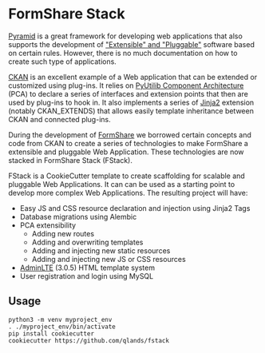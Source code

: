 # FormShare Stack
[Pyramid]( https://trypyramid.com/) is a great framework for developing web applications that also supports the development of ["Extensible" and "Pluggable"]( http://docs.pylonsproject.org/projects/pyramid/en/latest/narr/extending.html) software based on certain rules. However, there is no much documentation on how to create such type of applications.

[CKAN]( https://ckan.org/) is an excellent example of a Web application that can be extended or customized using plug-ins. It relies on [PyUtilib Component Architecture]( https://pypi.python.org/pypi/PyUtilib) (PCA) to declare a series of interfaces and extension points that then are used by plug-ins to hook in. It also implements a series of [Jinja2]( http://jinja.pocoo.org/) extension (notably CKAN_EXTENDS) that allows easily template inheritance between CKAN and connected plug-ins.

During the development of  [FormShare](https://github.com/qlands/FormShare)  we borrowed certain concepts and code from CKAN to create a series of technologies to make FormShare a extensible and pluggable Web Application. These technologies are now stacked in FormShare Stack (FStack).

FStack is a CookieCutter template to create scaffolding for scalable and pluggable Web Applications. It can can be used as a starting point to develop more complex Web Applications. The resulting project will have:

- Easy JS and CSS resource declaration and injection using Jinja2 Tags
- Database migrations using Alembic
- PCA extensibility
  - Adding new routes
   - Adding and overwriting templates
   - Adding and injecting new static resources
   - Adding and injecting new JS or CSS resources
 - [AdminLTE](https://adminlte.io) (3.0.5) HTML template system
 - User registration and login using MySQL

## Usage

```shell
python3 -m venv myproject_env
. ./myproject_env/bin/activate
pip install cookiecutter
cookiecutter https://github.com/qlands/fstack
```



